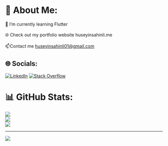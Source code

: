 # 💫 About Me:
🌱 I’m currently learning Flutter<br><br>🌐 Check out my portfolio website huseyinsahinli.me<br><br>📫Contact me huseyinsahinli01@gmail.com


## 🌐 Socials:
[![LinkedIn](https://img.shields.io/badge/LinkedIn-%230077B5.svg?logo=linkedin&logoColor=white)](https://linkedin.com/in/hsynshnl) [![Stack Overflow](https://img.shields.io/badge/-Stackoverflow-FE7A16?logo=stack-overflow&logoColor=white)](https://stackoverflow.com/users/15158327)

# 📊 GitHub Stats:
![](https://github-readme-stats.vercel.app/api?username=hsynshnl&theme=dark&hide_border=false&include_all_commits=true&count_private=false)<br/>
![](https://github-readme-streak-stats.herokuapp.com/?user=hsynshnl&theme=dark&hide_border=false)<br/>
![](https://github-readme-stats.vercel.app/api/top-langs/?username=hsynshnl&theme=dark&hide_border=false&include_all_commits=true&count_private=false&layout=compact)


---
[![](https://visitcount.itsvg.in/api?id=hsynshnl&icon=0&color=8)](https://visitcount.itsvg.in)
